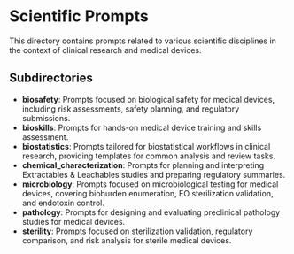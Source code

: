 # Scientific Prompts

This directory contains prompts related to various scientific disciplines in the context of clinical research and medical devices.

## Subdirectories

- **biosafety**: Prompts focused on biological safety for medical devices, including risk assessments, safety planning, and regulatory submissions.
- **bioskills**: Prompts for hands-on medical device training and skills assessment.
- **biostatistics**: Prompts tailored for biostatistical workflows in clinical research, providing templates for common analysis and review tasks.
- **chemical_characterization**: Prompts for planning and interpreting Extractables & Leachables studies and preparing regulatory summaries.
- **microbiology**: Prompts focused on microbiological testing for medical devices, covering bioburden enumeration, EO sterilization validation, and endotoxin control.
- **pathology**: Prompts for designing and evaluating preclinical pathology studies for medical devices.
- **sterility**: Prompts focused on sterilization validation, regulatory comparison, and risk analysis for sterile medical devices.
